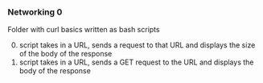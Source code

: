 ### Networking 0
Folder with curl basics written as bash scripts

0. script takes in a URL, sends a request to that URL and displays the size of the body of the response
1. script takes in a URL, sends a GET request to the URL and displays the body of the response

